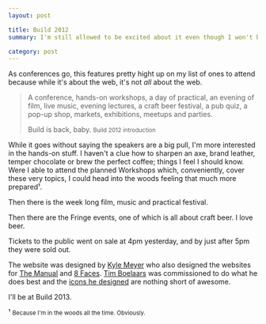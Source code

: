 ```yaml
---
layout: post

title: Build 2012
summary: I'm still allowed to be excited about it even though I won't be going. Right? 

category: post
---
```

As conferences go, this features pretty hight up on my list of ones to attend because while it's about the web, it's not *all* about the web.

> A conference, hands-on workshops, a day of practical, an 
> evening of film, live music, evening lectures, a craft 
> beer festival, a pub quiz, a pop-up shop, markets, 
> exhibitions, meetups and parties.
>
> Build is back, baby.
> <small>Build 2012 introduction</small>

While it goes without saying the speakers are a big pull, I'm more interested in the hands-on stuff. I haven't a clue how to sharpen an axe, brand leather, temper chocolate or brew the perfect coffee; things I feel I should know. Were I able to attend the planned Workshops which, conveniently, cover these very topics, I could head into the woods feeling that much more prepared&sup1;.

Then there is the week long film, music and practical festival.

Then there are the Fringe events, one of which is all about craft beer. I love beer.

Tickets to the public went on sale at 4pm yesterday, and by just after 5pm they were sold out.

The website was designed by [Kyle Meyer](http://blog.kylemeyer.com/) who also designed the websites for [The Manual](http://alwaysreadthemanual.com/) and [8 Faces](http://8faces.com/). [Tim Boelaars](http://twitter.com/#!/timboelaars) was commissioned to do what he does best and the [icons he designed](http://timboelaars.nl/build-conference) are nothing short of awesome.

I'll be at Build 2013.

¹ <small>Because I'm in the woods all the time. Obviously.</small>